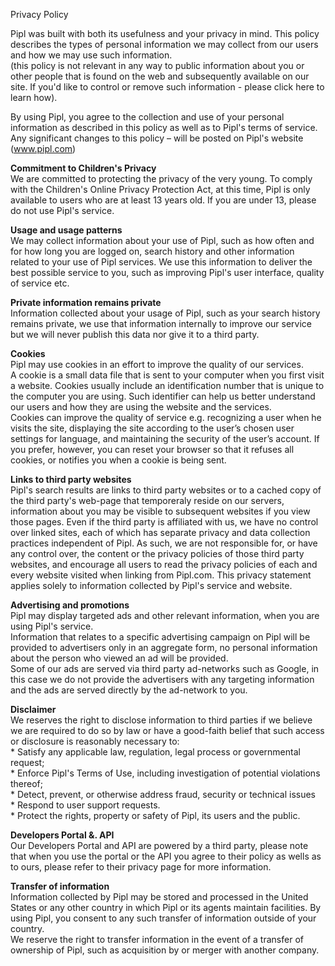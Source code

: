 Privacy Policy

Pipl was built with both its usefulness and your privacy in mind. This policy describes the types of personal information we may collect from our users and how we may use such information.  
(this policy is not relevant in any way to public information about you or other people that is found on the web and subsequently available on our site. If you'd like to control or remove such information - please click here to learn how).

By using Pipl, you agree to the collection and use of your personal information as described in this policy as well as to Pipl's terms of service. Any significant changes to this policy – will be posted on Pipl's website (www.pipl.com)

**Commitment to Children's Privacy**  
We are committed to protecting the privacy of the very young. To comply with the Children's Online Privacy Protection Act, at this time, Pipl is only available to users who are at least 13 years old. If you are under 13, please do not use Pipl's service.

**Usage and usage patterns**  
We may collect information about your use of Pipl, such as how often and for how long you are logged on, search history and other information related to your use of Pipl services. We use this information to deliver the best possible service to you, such as improving Pipl's user interface, quality of service etc.  

**Private information remains private**  
Information collected about your usage of Pipl, such as your search history remains private, we use that information internally to improve our service but we will never publish this data nor give it to a third party.  

**Cookies**  
Pipl may use cookies in an effort to improve the quality of our services.  
A cookie is a small data file that is sent to your computer when you first visit a website. Cookies usually include an identification number that is unique to the computer you are using. Such identifier can help us better understand our users and how they are using the website and the services.  
Cookies can improve the quality of service e.g. recognizing a user when he visits the site, displaying the site according to the user’s chosen user settings for language, and maintaining the security of the user’s account. If you prefer, however, you can reset your browser so that it refuses all cookies, or notifies you when a cookie is being sent.

**Links to third party websites**  
Pipl's search results are links to third party websites or to a cached copy of the third party's web-page that temporeraly reside on our servers, information about you may be visible to subsequent websites if you view those pages. Even if the third party is affiliated with us, we have no control over linked sites, each of which has separate privacy and data collection practices independent of Pipl. As such, we are not responsible for, or have any control over, the content or the privacy policies of those third party websites, and encourage all users to read the privacy policies of each and every website visited when linking from Pipl.com. This privacy statement applies solely to information collected by Pipl's service and website.

**Advertising and promotions**  
Pipl may display targeted ads and other relevant information, when you are using Pipl's service.  
Information that relates to a specific advertising campaign on Pipl will be provided to advertisers only in an aggregate form, no personal information about the person who viewed an ad will be provided.  
Some of our ads are served via third party ad-networks such as Google, in this case we do not provide the advertisers with any targeting information and the ads are served directly by the ad-network to you.

**Disclaimer**  
We reserves the right to disclose information to third parties if we believe we are required to do so by law or have a good-faith belief that such access or disclosure is reasonably necessary to:  
\* Satisfy any applicable law, regulation, legal process or governmental request;  
\* Enforce Pipl's Terms of Use, including investigation of potential violations thereof;  
\* Detect, prevent, or otherwise address fraud, security or technical issues  
\* Respond to user support requests.  
\* Protect the rights, property or safety of Pipl, its users and the public.

**Developers Portal &. API**  
Our Developers Portal and API are powered by a third party, please note that when you use the portal or the API you agree to their policy as wells as to ours, please refer to their privacy page for more information.

**Transfer of information**  
Information collected by Pipl may be stored and processed in the United States or any other country in which Pipl or its agents maintain facilities. By using Pipl, you consent to any such transfer of information outside of your country.  
We reserve the right to transfer information in the event of a transfer of ownership of Pipl, such as acquisition by or merger with another company.